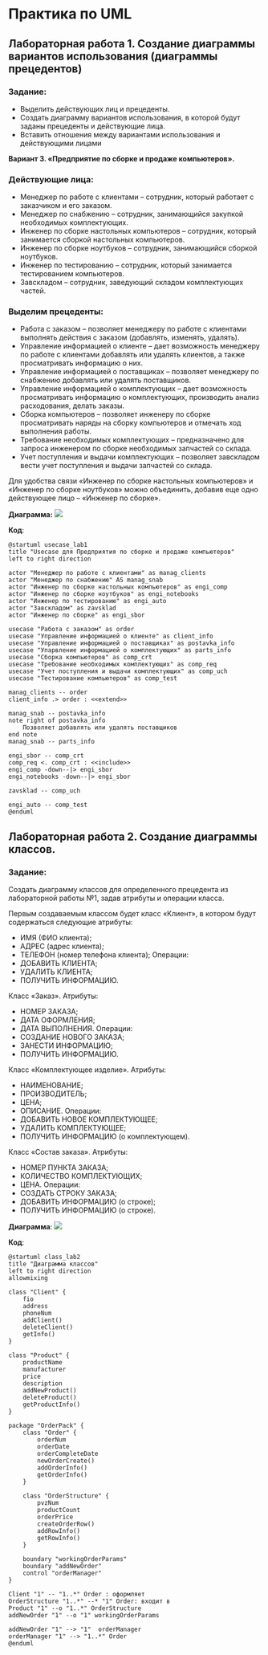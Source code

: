 # Практика по UML

## Лабораторная работа 1. Создание диаграммы вариантов использования (диаграммы прецедентов)

### Задание:
- Выделить действующих лиц и прецеденты. 
- Создать диаграмму вариантов использования, в которой будут заданы прецеденты и действующие лица.  
- Вставить отношения между вариантами использования и действующими лицами

**Вариант 3. «Предприятие по сборке и продаже компьютеров».**

### Действующие лица:

- Менеджер по работе с клиентами – сотрудник, который работает с заказчиком и его заказом. 
- Менеджер по снабжению – сотрудник, занимающийся закупкой необходимых комплектующих. 
- Инженер по сборке настольных компьютеров – сотрудник, который занимается сборкой настольных компьютеров. 
- Инженер по сборке ноутбуков – сотрудник, занимающийся сборкой ноутбуков. 
- Инженер по тестированию – сотрудник, который занимается тестированием компьютеров. 
- Завскладом – сотрудник, заведующий складом комплектующих частей.

### Выделим прецеденты:
- Работа с заказом – позволяет менеджеру по работе с клиентами выполнять действия с заказом (добавлять, изменять, удалять). 
- Управление информацией о клиенте – дает возможность менеджеру по работе с клиентами добавлять или удалять клиентов, а также просматривать информацию о них. 
- Управление информацией о поставщиках – позволяет менеджеру по снабжению добавлять или удалять поставщиков. 
- Управление информацией о комплектующих – дает возможность просматривать информацию о комплектующих, производить анализ расходования, делать заказы. 
- Сборка компьютеров – позволяет инженеру по сборке просматривать наряды на сборку компьютеров и отмечать ход выполнения работы. 
- Требование необходимых комплектующих – предназначено для запроса инженером по сборке необходимых запчастей со склада.
- Учет поступления и выдачи комплектующих – позволяет завскладом вести учет поступления и выдачи запчастей со склада.

Для удобства связи «Инженер по сборке настольных компьютеров» и «Инженер по сборке ноутбуков» можно объединить, добавив еще одно действующее лицо – «Инженер по сборке».

**Диаграмма:**
![](Photos/1_usecase.png)

**Код**:

```plantumlcode
@startuml usecase_lab1
title "Usecase для Предприятия по сборке и продаже компьютеров"
left to right direction

actor "Менеджер по работе с клиентами" as manag_clients
actor "Менеджер по снабжению" AS manag_snab
actor "Инженер по сборке настольных компьютеров" as engi_comp
actor "Инженер по сборке ноутбуков" as engi_notebooks
actor "Инженер по тестированию" as engi_auto
actor "Завскладом" as zavsklad
actor "Инженер по сборке" as engi_sbor

usecase "Работа с заказом" as order
usecase "Управление информацией о клиенте" as client_info
usecase "Управление информацией о поставщиках" as postavka_info
usecase "Упарвление информацией о комплектующих" as parts_info
usecase "Сборка компьютеров" as comp_crt
usecase "Требование необходимых комплектующих" as comp_req
usecase "Учет поступления и выдачи комплектующих" as comp_uch
usecase "Тестирование компьютеров" as comp_test

manag_clients -- order
client_info .> order : <<extend>>

manag_snab -- postavka_info
note right of postavka_info
    Позволяет добавлять или удалять поставщиков
end note
manag_snab -- parts_info

engi_sbor -- comp_crt
comp_req <. comp_crt : <<include>>
engi_comp -down--|> engi_sbor
engi_notebooks -down--|> engi_sbor

zavsklad -- comp_uch

engi_auto -- comp_test
@enduml
```

## Лабораторная работа 2. Создание диаграммы классов.

### Задание: 

Создать диаграмму классов для определенного прецедента из лабораторной работы №1, задав атрибуты и операции класса.

Первым создаваемым классом будет класс «Клиент», в котором будут содержаться следующие атрибуты: 
- ИМЯ (ФИО клиента); 
- АДРЕС (адрес клиента); 
- ТЕЛЕФОН (номер телефона клиента); 
Операции: 
- ДОБАВИТЬ КЛИЕНТА; 
- УДАЛИТЬ КЛИЕНТА; 
- ПОЛУЧИТЬ ИНФОРМАЦИЮ. 

Класс «Заказ». 
Атрибуты: 
- НОМЕР ЗАКАЗА; 
- ДАТА ОФОРМЛЕНИЯ; 
- ДАТА ВЫПОЛНЕНИЯ. 
Операции:
- СОЗДАНИЕ НОВОГО ЗАКАЗА;
- ЗАНЕСТИ ИНФОРМАЦИЮ; 
- ПОЛУЧИТЬ ИНФОРМАЦИЮ. 

Класс «Комплектующее изделие». 
Атрибуты: 
- НАИМЕНОВАНИЕ; 
- ПРОИЗВОДИТЕЛЬ; 
- ЦЕНА; 
- ОПИСАНИЕ. 
Операции: 
- ДОБАВИТЬ НОВОЕ КОМПЛЕКТУЮЩЕЕ; 
- УДАЛИТЬ КОМПЛЕКТУЮЩЕЕ; 
- ПОЛУЧИТЬ ИНФОРМАЦИЮ (о комплектующем). 

Класс «Состав заказа». 
Атрибуты: 
- НОМЕР ПУНКТА ЗАКАЗА; 
- КОЛИЧЕСТВО КОМПЛЕКТУЮЩИХ; 
- ЦЕНА. 
Операции: 
- СОЗДАТЬ СТРОКУ ЗАКАЗА; 
- ДОБАВИТЬ ИНФОРМАЦИЮ (о строке); 
- ПОЛУЧИТЬ ИНФОРМАЦИЮ (о строке).

**Диаграмма**:
![](Photos/2_class.png)

**Код**:

```plantumlcode
@startuml class_lab2
title "Диаграмма классов"
left to right direction
allowmixing

class "Client" {
    fio
    address
    phoneNum
    addClient()
    deleteClient()
    getInfo()
}

class "Product" {
    productName
    manufacturer
    price
    description
    addNewProduct()
    deleteProduct()
    getProductInfo()
}

package "OrderPack" {
    class "Order" {
        orderNum
        orderDate
        orderCompleteDate
        newOrderCreate()
        addOrderInfo()
        getOrderInfo()
    }

    class "OrderStructure" {
        pvzNum
        productCount
        orderPrice
        createOrderRow()
        addRowInfo()
        getRowInfo()
    }
    
    boundary "workingOrderParams"
    boundary "addNewOrder"
    control "orderManager"
}

Client "1" -- "1..*" Order : оформляет
OrderStructure "1..*" --* "1" Order: входит в
Product "1" --o "1..*" OrderStructure
addNewOrder "1" --o "1" workingOrderParams

addNewOrder "1" --> "1"  orderManager
orderManager "1" --> "1..*" Order
@enduml
```
